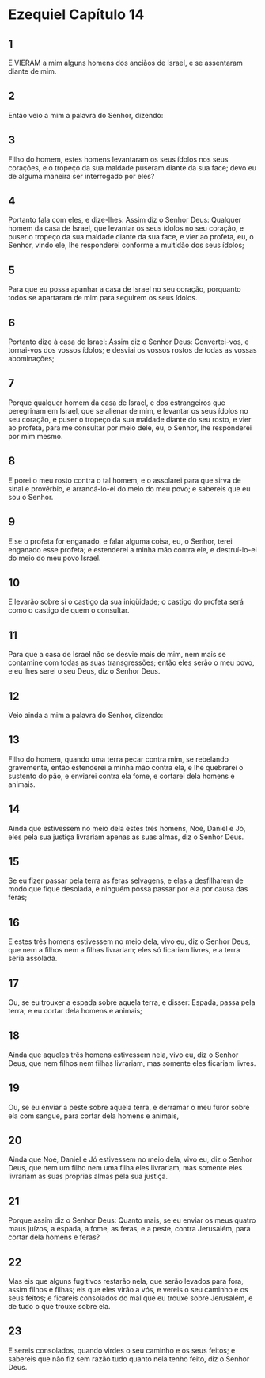 # Ezequiel Capítulo 14

## 1
E VIERAM a mim alguns homens dos anciãos de Israel, e se assentaram diante de mim.

## 2
Então veio a mim a palavra do Senhor, dizendo:

## 3
Filho do homem, estes homens levantaram os seus ídolos nos seus corações, e o tropeço da sua maldade puseram diante da sua face; devo eu de alguma maneira ser interrogado por eles?

## 4
Portanto fala com eles, e dize-lhes: Assim diz o Senhor Deus: Qualquer homem da casa de Israel, que levantar os seus ídolos no seu coração, e puser o tropeço da sua maldade diante da sua face, e vier ao profeta, eu, o Senhor, vindo ele, lhe responderei conforme a multidão dos seus ídolos;

## 5
Para que eu possa apanhar a casa de Israel no seu coração, porquanto todos se apartaram de mim para seguirem os seus ídolos.

## 6
Portanto dize à casa de Israel: Assim diz o Senhor Deus: Convertei-vos, e tornai-vos dos vossos ídolos; e desviai os vossos rostos de todas as vossas abominações;

## 7
Porque qualquer homem da casa de Israel, e dos estrangeiros que peregrinam em Israel, que se alienar de mim, e levantar os seus ídolos no seu coração, e puser o tropeço da sua maldade diante do seu rosto, e vier ao profeta, para me consultar por meio dele, eu, o Senhor, lhe responderei por mim mesmo.

## 8
E porei o meu rosto contra o tal homem, e o assolarei para que sirva de sinal e provérbio, e arrancá-lo-ei do meio do meu povo; e sabereis que eu sou o Senhor.

## 9
E se o profeta for enganado, e falar alguma coisa, eu, o Senhor, terei enganado esse profeta; e estenderei a minha mão contra ele, e destruí-lo-ei do meio do meu povo Israel.

## 10
E levarão sobre si o castigo da sua iniqüidade; o castigo do profeta será como o castigo de quem o consultar.

## 11
Para que a casa de Israel não se desvie mais de mim, nem mais se contamine com todas as suas transgressões; então eles serão o meu povo, e eu lhes serei o seu Deus, diz o Senhor Deus.

## 12
Veio ainda a mim a palavra do Senhor, dizendo:

## 13
Filho do homem, quando uma terra pecar contra mim, se rebelando gravemente, então estenderei a minha mão contra ela, e lhe quebrarei o sustento do pão, e enviarei contra ela fome, e cortarei dela homens e animais.

## 14
Ainda que estivessem no meio dela estes três homens, Noé, Daniel e Jó, eles pela sua justiça livrariam apenas as suas almas, diz o Senhor Deus.

## 15
Se eu fizer passar pela terra as feras selvagens, e elas a desfilharem de modo que fique desolada, e ninguém possa passar por ela por causa das feras;

## 16
E estes três homens estivessem no meio dela, vivo eu, diz o Senhor Deus, que nem a filhos nem a filhas livrariam; eles só ficariam livres, e a terra seria assolada.

## 17
Ou, se eu trouxer a espada sobre aquela terra, e disser: Espada, passa pela terra; e eu cortar dela homens e animais;

## 18
Ainda que aqueles três homens estivessem nela, vivo eu, diz o Senhor Deus, que nem filhos nem filhas livrariam, mas somente eles ficariam livres.

## 19
Ou, se eu enviar a peste sobre aquela terra, e derramar o meu furor sobre ela com sangue, para cortar dela homens e animais,

## 20
Ainda que Noé, Daniel e Jó estivessem no meio dela, vivo eu, diz o Senhor Deus, que nem um filho nem uma filha eles livrariam, mas somente eles livrariam as suas próprias almas pela sua justiça.

## 21
Porque assim diz o Senhor Deus: Quanto mais, se eu enviar os meus quatro maus juízos, a espada, a fome, as feras, e a peste, contra Jerusalém, para cortar dela homens e feras?

## 22
Mas eis que alguns fugitivos restarão nela, que serão levados para fora, assim filhos e filhas; eis que eles virão a vós, e vereis o seu caminho e os seus feitos; e ficareis consolados do mal que eu trouxe sobre Jerusalém, e de tudo o que trouxe sobre ela.

## 23
E sereis consolados, quando virdes o seu caminho e os seus feitos; e sabereis que não fiz sem razão tudo quanto nela tenho feito, diz o Senhor Deus.

